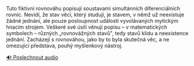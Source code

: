 
Tuto fiktivní rovnováhu popisují soustavami simultánních diferenciálních rovnic. Nevidí, že stav věcí, který studují, je stavem, v němž už neexistuje žádné jednání, ale pouze posloupnost událostí vyvolávaných mytickým hnacím strojem. Veškeré své úsilí věnují popisu – v matematických symbolech – různých „rovnovážných stavů", tedy stavů klidu a neexistence jednání. Zacházejí s rovnováhou, jako by to byla skutečná věc, a ne omezující představa, pouhý myšlenkový nástroj.

[🔊 Poslechnout audio](/data/7-paragraphs/audio/chapter_48/para_001-Tuto-fiktivn-rovnovhu-popisuj-soustavami-simult.mp3)
